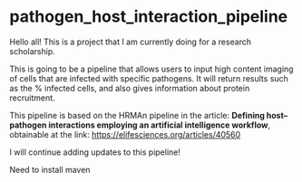 # pathogen_host_interaction_pipeline

Hello all! This is a project that I am currently doing for a research scholarship.

This is going to be a pipeline that allows users to input high content imaging of cells that are infected with specific pathogens. It will return results such as the % infected cells, and also gives information about protein recruitment.

This pipeline is based on the HRMAn pipeline in the article: **Defining host–pathogen interactions employing an artificial intelligence workflow**, obtainable at the link: https://elifesciences.org/articles/40560

I will continue adding updates to this pipeline!

Need to install maven
